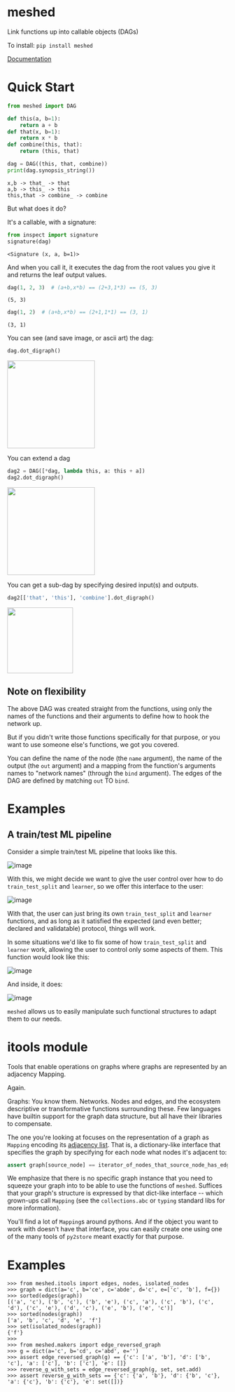 # meshed

Link functions up into callable objects (DAGs)

To install: `pip install meshed`

[Documentation](https://i2mint.github.io/meshed/)


# Quick Start

```python
from meshed import DAG

def this(a, b=1):
    return a + b
def that(x, b=1):
    return x * b
def combine(this, that):
    return (this, that)

dag = DAG((this, that, combine))
print(dag.synopsis_string())
```

    x,b -> that_ -> that
    a,b -> this_ -> this
    this,that -> combine_ -> combine


But what does it do?

It's a callable, with a signature:

```python
from inspect import signature
signature(dag)
```

    <Signature (x, a, b=1)>

And when you call it, it executes the dag from the root values you give it and
returns the leaf output values.

```python
dag(1, 2, 3)  # (a+b,x*b) == (2+3,1*3) == (5, 3)
```
    (5, 3)

```python
dag(1, 2)  # (a+b,x*b) == (2+1,1*1) == (3, 1)
```
    (3, 1)


You can see (and save image, or ascii art) the dag:

```python
dag.dot_digraph()
```

<img src="https://user-images.githubusercontent.com/1906276/127779463-ae75604b-0d69-4ac4-b206-80c2c5ae582b.png" width=200>


You can extend a dag

```python
dag2 = DAG([*dag, lambda this, a: this + a])
dag2.dot_digraph()
```

<img src="https://user-images.githubusercontent.com/1906276/127779748-70b47907-e51f-4e64-bc18-9545ee07e632.png" width=200>

You can get a sub-dag by specifying desired input(s) and outputs.

```python
dag2[['that', 'this'], 'combine'].dot_digraph()
```

<img src="https://user-images.githubusercontent.com/1906276/127779781-8aac40eb-ed52-4694-b50e-4af896cc30a2.png" width=150>



## Note on flexibility

The above DAG was created straight from the functions, using only the names of the
functions and their arguments to define how to hook the network up.

But if you didn't write those functions specifically for that purpose, or you want
to use someone else's functions, we got you covered.

You can define the name of the node (the `name` argument), the name of the output
(the `out` argument) and a mapping from the function's arguments names to
"network names" (through the `bind` argument).
The edges of the DAG are defined by matching `out` TO `bind`.



# Examples

## A train/test ML pipeline

Consider a simple train/test ML pipeline that looks like this.

![image](https://user-images.githubusercontent.com/1906276/135151068-179d958e-9e96-48aa-9188-52ae22919c6e.png)

With this, we might decide we want to give the user control over how to do 
`train_test_split` and `learner`, so we offer this interface to the user:

![image](https://user-images.githubusercontent.com/1906276/135151094-661850c0-f10c-49d8-ace2-46b3d994de80.png)

With that, the user can just bring its own `train_test_split` and `learner` 
functions, and as long as it satisfied the 
expected (and even better; declared and validatable) protocol, things will work. 

In some situations we'd like to fix some of how `train_test_split` and 
`learner` work, allowing the user to control only some aspects of them. 
This function would look like this:

![image](https://user-images.githubusercontent.com/1906276/135151137-3d9a290f-d5e7-4f24-a418-82f1edb8a46a.png)

And inside, it does:

![image](https://user-images.githubusercontent.com/1906276/135151114-926b52b8-0536-4565-bd56-95099f21e4ff.png)

`meshed` allows us to easily manipulate such functional structures to 
adapt them to our needs.


# itools module
Tools that enable operations on graphs where graphs are represented by an adjacency Mapping.

Again. 

Graphs: You know them. Networks. 
Nodes and edges, and the ecosystem descriptive or transformative functions surrounding these.
Few languages have builtin support for the graph data structure, but all have their libraries to compensate.

The one you're looking at focuses on the representation of a graph as `Mapping` encoding 
its [adjacency list](https://en.wikipedia.org/wiki/Adjacency_list). 
That is, a dictionary-like interface that specifies the graph by specifying for each node
what nodes it's adjacent to:

```python
assert graph[source_node] == iterator_of_nodes_that_source_node_has_edges_to
```

We emphasize that there is no specific graph instance that you need to squeeze your graph into to
be able to use the functions of `meshed`. Suffices that your graph's structure is expressed by 
that dict-like interface 
-- which grown-ups call `Mapping` (see the `collections.abc` or `typing` standard libs for more information).

You'll find a lot of `Mapping`s around pythons. 
And if the object you want to work with doesn't have that interface, 
you can easily create one using one of the many tools of `py2store` meant exactly for that purpose.


# Examples

```pydocstring
>>> from meshed.itools import edges, nodes, isolated_nodes
>>> graph = dict(a='c', b='ce', c='abde', d='c', e=['c', 'b'], f={})
>>> sorted(edges(graph))
[('a', 'c'), ('b', 'c'), ('b', 'e'), ('c', 'a'), ('c', 'b'), ('c', 'd'), ('c', 'e'), ('d', 'c'), ('e', 'b'), ('e', 'c')]
>>> sorted(nodes(graph))
['a', 'b', 'c', 'd', 'e', 'f']
>>> set(isolated_nodes(graph))
{'f'}
>>>
>>> from meshed.makers import edge_reversed_graph
>>> g = dict(a='c', b='cd', c='abd', e='')
>>> assert edge_reversed_graph(g) == {'c': ['a', 'b'], 'd': ['b', 'c'], 'a': ['c'], 'b': ['c'], 'e': []}
>>> reverse_g_with_sets = edge_reversed_graph(g, set, set.add)
>>> assert reverse_g_with_sets == {'c': {'a', 'b'}, 'd': {'b', 'c'}, 'a': {'c'}, 'b': {'c'}, 'e': set([])}
```


